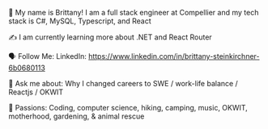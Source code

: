 🤝 My name is Brittany! I am a full stack engineer at Compellier and my tech stack is C#, MySQL, Typescript, and React
 
✍️ I am currently learning more about .NET and React Router
 
🗣 Follow Me: LinkedIn: https://www.linkedin.com/in/brittany-steinkirchner-6b0680113

💬 Ask me about: Why I changed careers to SWE / work-life balance / Reactjs / OKWIT

💓 Passions: Coding, computer science, hiking, camping, music, OKWIT, motherhood, gardening, & animal rescue
